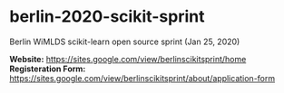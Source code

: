 # berlin-2020-scikit-sprint
Berlin WiMLDS scikit-learn open source sprint (Jan 25, 2020)

**Website:** https://sites.google.com/view/berlinscikitsprint/home
**Registeration Form:** https://sites.google.com/view/berlinscikitsprint/about/application-form
